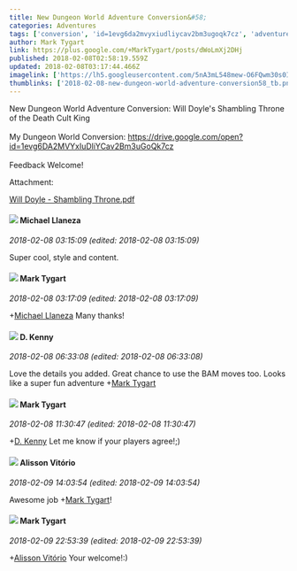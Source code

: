 ```yaml
---
title: New Dungeon World Adventure Conversion&#58;
categories: Adventures
tags: ['conversion', 'id=1evg6da2mvyxiudliycav2bm3ugoqk7cz', 'adventure', 'doyle']
author: Mark Tygart
link: https://plus.google.com/+MarkTygart/posts/dWoLmXj2DHj
published: 2018-02-08T02:58:19.559Z
updated: 2018-02-08T03:17:44.466Z
imagelink: ['https://lh5.googleusercontent.com/5nA3mL548mew-O6FQwm30s0ISuDl9AwLxHtZxUlxDGLmPsxke3UAL-JW_Vw=w1200-h630-p']
thumblinks: ['2018-02-08-new-dungeon-world-adventure-conversion58_tb.png']
---
```


New Dungeon World Adventure Conversion: Will Doyle&#39;s Shambling Throne of the Death Cult King<br /><br />My Dungeon World Conversion: <a href="https://drive.google.com/open?id=1evg6DA2MVYxIuDliYCav2Bm3uGoQk7cz" class="ot-anchor">https://drive.google.com/open?id=1evg6DA2MVYxIuDliYCav2Bm3uGoQk7cz</a><br /><br />Feedback Welcome!


Attachment:

<a href='https://drive.google.com/open?id=1W-4IrcB8Elb_xUsDYO3U2x1J6GJoDnmG'>Will Doyle - Shambling Throne.pdf</a>


<div id='comment z121ej1ivymuwvdqu04cf1vyvlfix1rhfds'>
  <h4><img src='{{site.baseurl}}//images/avatars/118285647887876243328_photo.jpg'> Michael Llaneza</h4>
      <p><cite>2018-02-08 03:15:09 (edited: 2018-02-08 03:15:09)</cite></p>
        <p>Super cool, style and content.</p>
</div>
        

<div id='comment z121ej1ivymuwvdqu04cf1vyvlfix1rhfds'>
  <h4><img src='{{site.baseurl}}//images/avatars/118088719859349999400_photo.jpg'> Mark Tygart</h4>
      <p><cite>2018-02-08 03:17:09 (edited: 2018-02-08 03:17:09)</cite></p>
        <p><span class="proflinkWrapper"><span class="proflinkPrefix">+</span><a class="proflink" href="https://plus.google.com/118285647887876243328" oid="118285647887876243328">Michael Llaneza</a></span> Many thanks!</p>
</div>
        

<div id='comment z121ej1ivymuwvdqu04cf1vyvlfix1rhfds'>
  <h4><img src='{{site.baseurl}}//images/avatars/102891003367180096732_photo.jpg'> D. Kenny</h4>
      <p><cite>2018-02-08 06:33:08 (edited: 2018-02-08 06:33:08)</cite></p>
        <p>Love the details you added. Great chance to use the BAM moves too. Looks like a super fun adventure <span class="proflinkWrapper"><span class="proflinkPrefix">+</span><a class="proflink" href="https://plus.google.com/118088719859349999400" oid="118088719859349999400">Mark Tygart</a></span></p>
</div>
        

<div id='comment z121ej1ivymuwvdqu04cf1vyvlfix1rhfds'>
  <h4><img src='{{site.baseurl}}//images/avatars/118088719859349999400_photo.jpg'> Mark Tygart</h4>
      <p><cite>2018-02-08 11:30:47 (edited: 2018-02-08 11:30:47)</cite></p>
        <p><span class="proflinkWrapper"><span class="proflinkPrefix">+</span><a class="proflink" href="https://plus.google.com/102891003367180096732" oid="102891003367180096732">D. Kenny</a></span> Let me know if your players agree!;)</p>
</div>
        

<div id='comment z121ej1ivymuwvdqu04cf1vyvlfix1rhfds'>
  <h4><img src='{{site.baseurl}}//images/avatars/115101729330777297840_photo.jpg'> Alisson Vitório</h4>
      <p><cite>2018-02-09 14:03:54 (edited: 2018-02-09 14:03:54)</cite></p>
        <p>Awesome job <span class="proflinkWrapper"><span class="proflinkPrefix">+</span><a class="proflink" href="https://plus.google.com/118088719859349999400" oid="118088719859349999400">Mark Tygart</a></span>!</p>
</div>
        

<div id='comment z121ej1ivymuwvdqu04cf1vyvlfix1rhfds'>
  <h4><img src='{{site.baseurl}}//images/avatars/118088719859349999400_photo.jpg'> Mark Tygart</h4>
      <p><cite>2018-02-09 22:53:39 (edited: 2018-02-09 22:53:39)</cite></p>
        <p><span class="proflinkWrapper"><span class="proflinkPrefix">+</span><a class="proflink" href="https://plus.google.com/115101729330777297840" oid="115101729330777297840">Alisson Vitório</a></span> Your welcome!:)</p>
</div>
        